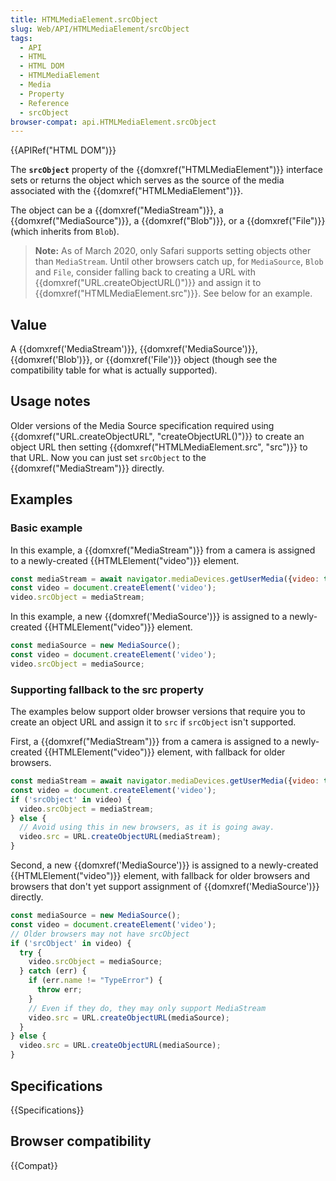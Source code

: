 ```yaml
---
title: HTMLMediaElement.srcObject
slug: Web/API/HTMLMediaElement/srcObject
tags:
  - API
  - HTML
  - HTML DOM
  - HTMLMediaElement
  - Media
  - Property
  - Reference
  - srcObject
browser-compat: api.HTMLMediaElement.srcObject
---
```

{{APIRef("HTML DOM")}}

The **`srcObject`** property of the
{{domxref("HTMLMediaElement")}} interface sets or returns the object which serves as
the source of the media associated with the {{domxref("HTMLMediaElement")}}.

The object can be a {{domxref("MediaStream")}}, a {{domxref("MediaSource")}}, a
{{domxref("Blob")}}, or a {{domxref("File")}} (which inherits from `Blob`).

> **Note:** As of March 2020, only Safari supports setting objects other
> than `MediaStream`. Until other browsers catch up, for
> `MediaSource`, `Blob` and `File`, consider falling
> back to creating a URL with {{domxref("URL.createObjectURL()")}} and assign it to
> {{domxref("HTMLMediaElement.src")}}. See below for an example.

## Value

A {{domxref('MediaStream')}}, {{domxref('MediaSource')}}, {{domxref('Blob')}}, or
{{domxref('File')}} object (though see the compatibility table for what is actually
supported).

## Usage notes

Older versions of the Media Source specification required using
{{domxref("URL.createObjectURL", "createObjectURL()")}} to create an object URL then
setting {{domxref("HTMLMediaElement.src", "src")}} to that URL. Now you can just set
`srcObject` to the {{domxref("MediaStream")}} directly.

## Examples

### Basic example

In this example, a {{domxref("MediaStream")}} from a camera is assigned to a
newly-created {{HTMLElement("video")}} element.

```js
const mediaStream = await navigator.mediaDevices.getUserMedia({video: true});
const video = document.createElement('video');
video.srcObject = mediaStream;
```

In this example, a new {{domxref('MediaSource')}} is assigned to a newly-created
{{HTMLElement("video")}} element.

```js
const mediaSource = new MediaSource();
const video = document.createElement('video');
video.srcObject = mediaSource;
```

### Supporting fallback to the src property

The examples below support older browser versions that require you to create an object
URL and assign it to `src` if `srcObject` isn't supported.

First, a {{domxref("MediaStream")}} from a camera is assigned to a newly-created
{{HTMLElement("video")}} element, with fallback for older browsers.

```js
const mediaStream = await navigator.mediaDevices.getUserMedia({video: true});
const video = document.createElement('video');
if ('srcObject' in video) {
  video.srcObject = mediaStream;
} else {
  // Avoid using this in new browsers, as it is going away.
  video.src = URL.createObjectURL(mediaStream);
}
```

Second, a new {{domxref('MediaSource')}} is assigned to a newly-created
{{HTMLElement("video")}} element, with fallback for older browsers and browsers that
don't yet support assignment of {{domxref('MediaSource')}} directly.

```js
const mediaSource = new MediaSource();
const video = document.createElement('video');
// Older browsers may not have srcObject
if ('srcObject' in video) {
  try {
    video.srcObject = mediaSource;
  } catch (err) {
    if (err.name != "TypeError") {
      throw err;
    }
    // Even if they do, they may only support MediaStream
    video.src = URL.createObjectURL(mediaSource);
  }
} else {
  video.src = URL.createObjectURL(mediaSource);
}
```

## Specifications

{{Specifications}}

## Browser compatibility

{{Compat}}
